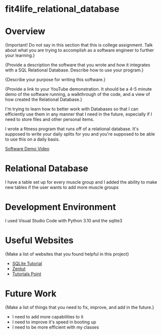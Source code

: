 # fit4life_relational_database
# Overview

{Important!  Do not say in this section that this is college assignment.  Talk about what you are trying to accomplish as a software engineer to further your learning.}

{Provide a description the software that you wrote and how it integrates with a SQL Relational Database. Describe how to use your program.}

{Describe your purpose for writing this software.}

{Provide a link to your YouTube demonstration.  It should be a 4-5 minute demo of the software running, a walkthrough of the code, and a view of how created the Relational Database.}

I'm trying to learn how to better work with Databases so that I can efficiently use them in any manner that I need in the future, especially if I need to store files and other personal items.

I wrote a fitness program that runs off of a relational database. It's supposed to write your daily splits for you and you're supposed to be able to use this on a daily basis. 

[Software Demo Video](http://youtube.link.goes.here)

# Relational Database

I have a table set up for every muscle group and I added the ability to make new tables if the user wants to add more muscle groups

# Development Environment

I used Visual Studio Code with Python 3.10 and the sqlite3

# Useful Websites

{Make a list of websites that you found helpful in this project}
* [SQLite Tutorial](https://www.sqlitetutorial.net)
* [Zentut](https://www.zentut.com/)
* [Tutorials Point](https://www.tutorialspoint.com/python_data_access/python_sqlite_create_table.htm)


# Future Work

{Make a list of things that you need to fix, improve, and add in the future.}
* I need to add more capabilities to it
* I need to improve it's speed in booting up
* I need to be more efficient with my classes